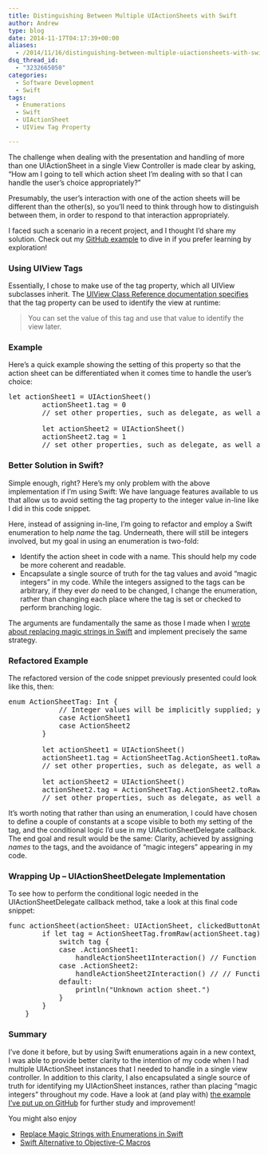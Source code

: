 ```yaml
---
title: Distinguishing Between Multiple UIActionSheets with Swift
author: Andrew
type: blog
date: 2014-11-17T04:17:39+00:00
aliases:
  - /2014/11/16/distinguishing-between-multiple-uiactionsheets-with-swift/
dsq_thread_id:
  - "3232665050"
categories:
  - Software Development
  - Swift
tags:
  - Enumerations
  - Swift
  - UIActionSheet
  - UIView Tag Property

---
```

The challenge when dealing with the presentation and handling of more than one <span class="lang:swift decode:true  crayon-inline " >UIActionSheet</span> in a single View Controller is made clear by asking, &#8220;How am I going to tell which action sheet I&#8217;m dealing with so that I can handle the user&#8217;s choice appropriately?&#8221;

Presumably, the user&#8217;s interaction with one of the action sheets will be different than the other(s), so you&#8217;ll need to think through how to distinguish between them, in order to respond to that interaction appropriately.

I faced such a scenario in a recent project, and I thought I&#8217;d share my solution. Check out my [GitHub example][1] to dive in if you prefer learning by exploration!

### Using UIView Tags

Essentially, I chose to make use of the <span class="lang:swift decode:true  crayon-inline " >tag</span> property, which all UIView subclasses inherit. The [UIView Class Reference documentation specifies][2] that the <span class="lang:swift decode:true  crayon-inline " >tag</span> property can be used to identify the view at runtime:

> You can set the value of this tag and use that value to identify the view later.

### Example

Here&#8217;s a quick example showing the setting of this property so that the action sheet can be differentiated when it comes time to handle the user&#8217;s choice:

<pre class="lang:swift decode:true " title="Set tag property" >let actionSheet1 = UIActionSheet()
        actionSheet1.tag = 0
        // set other properties, such as delegate, as well as buttons...
        
        let actionSheet2 = UIActionSheet()
        actionSheet2.tag = 1
        // set other properties, such as delegate, as well as buttons...</pre>

### Better Solution in Swift?

Simple enough, right? Here&#8217;s my only problem with the above implementation if I&#8217;m using Swift: We have language features available to us that allow us to avoid setting the tag property to the integer value in-line like I did in this code snippet.

Here, instead of assigning in-line, I&#8217;m going to refactor and employ a Swift enumeration to help _name_ the tag. Underneath, there will still be integers involved, but my goal in using an enumeration is two-fold:

  * Identify the action sheet in code with a name. This should help my code be more coherent and readable.
  * Encapsulate a single source of truth for the tag values and avoid &#8220;magic integers&#8221; in my code. While the integers assigned to the tags can be arbitrary, if they ever _do_ need to be changed, I change the enumeration, rather than changing each place where the tag is set or checked to perform branching logic.

The arguments are fundamentally the same as those I made when I [wrote about replacing magic strings in Swift][3] and implement precisely the same strategy.

### Refactored Example

The refactored version of the code snippet previously presented could look like this, then:

<pre class="lang:swift decode:true " title="Set tag property with Enumeration Value" >enum ActionSheetTag: Int {
            // Integer values will be implicitly supplied; you could optionally set your own values
            case ActionSheet1
            case ActionSheet2
        }
        
        let actionSheet1 = UIActionSheet()
        actionSheet1.tag = ActionSheetTag.ActionSheet1.toRaw()
        // set other properties, such as delegate, as well as buttons...
        
        let actionSheet2 = UIActionSheet()
        actionSheet2.tag = ActionSheetTag.ActionSheet2.toRaw()
        // set other properties, such as delegate, as well as buttons...</pre>

It&#8217;s worth noting that rather than using an enumeration, I could have chosen to define a couple of constants at a scope visible to both my setting of the tag, and the conditional logic I&#8217;d use in my UIActionSheetDelegate callback. The end goal and result would be the same: Clarity, achieved by assigning _names_ to the tags, and the avoidance of &#8220;magic integers&#8221; appearing in my code.

### Wrapping Up &#8211; UIActionSheetDelegate Implementation

To see how to perform the conditional logic needed in the UIActionSheetDelegate callback method, take a look at this final code snippet:

<pre class="lang:swift decode:true " title="UIActionSheetDelegate" >func actionSheet(actionSheet: UIActionSheet, clickedButtonAtIndex buttonIndex: Int) {
        if let tag = ActionSheetTag.fromRaw(actionSheet.tag) {
            switch tag {
            case .ActionSheet1:
                handleActionSheet1Interaction() // Function definition omitted for brevity, but ideally you'd implement a function to do something in response to the user's interaction with ActionSheet 1
            case .ActionSheet2:
                handleActionSheet2Interaction() // // Function definition omitted for brevity, but ideally you'd implement a function to do something in response to the user's interaction with ActionSheet 2
            default:
                println("Unknown action sheet.")
            }
        }
    }</pre>

### Summary

I&#8217;ve done it before, but by using Swift enumerations again in a new context, I was able to provide better clarity to the intention of my code when I had multiple UIActionSheet instances that I needed to handle in a single view controller. In addition to this clarity, I also encapsulated a single source of truth for identifying my UIActionSheet instances, rather than placing &#8220;magic integers&#8221; throughout my code. Have a look at (and play with) [the example I&#8217;ve put up on GitHub][1] for further study and improvement!

<div class="related-posts">
  You might also enjoy</p> 
  
  <ul>
    <li>
      <a href="http://www.andrewcbancroft.com/2014/09/02/replace-magic-strings-with-enumerations-in-swift/" title="Replace Magic Strings with Enumerations in Swift">Replace Magic Strings with Enumerations in Swift</a>
    </li>
    <li>
      <a href="http://www.andrewcbancroft.com/2014/10/01/swift-alternative-to-objective-c-macros/" title="Swift Alternative to Objective-C Macros">Swift Alternative to Objective-C Macros</a>
    </li>
  </ul>
</div>

 [1]: https://github.com/andrewcbancroft/DistinguishingActionSheetsExample "GitHub Example"
 [2]: https://developer.apple.com/library/iOS//documentation/UIKit/Reference/UIView_Class/index.html#//apple_ref/occ/instp/UIView/tag "UIView Class Reference - Tag Property"
 [3]: http://www.andrewcbancroft.com/2014/09/02/replace-magic-strings-with-enumerations-in-swift/ "Replace Magic Strings with Enumerations in Swift"